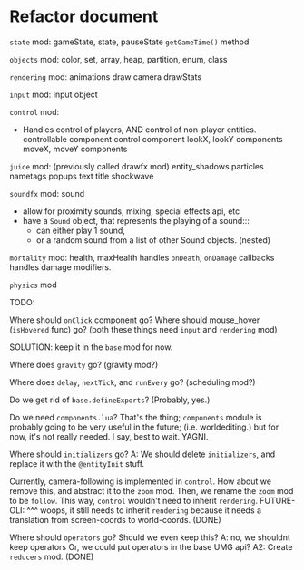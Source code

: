 

# Refactor document

`state` mod:
gameState, state, pauseState
`getGameTime()` method



`objects` mod:
color, set, array, heap, partition, enum, class




`rendering` mod:
animations
draw
camera
drawStats




`input` mod:
Input object



`control` mod:
- Handles control of players, AND control of non-player entities.
controllable component
control component
lookX, lookY components
moveX, moveY components



`juice` mod: (previously called drawfx mod)
entity_shadows
particles
nametags
popups
text
title
shockwave


`soundfx` mod:
sound
- allow for proximity sounds, mixing, special effects api, etc
- have a `Sound` object, that represents the playing of a sound:::
    - can either play 1 sound,
    - or a random sound from a list of other Sound objects.  (nested)



`mortality` mod:
health, maxHealth
handles `onDeath`, `onDamage` callbacks
handles damage modifiers.



`physics` mod






TODO:

Where should `onClick` component go?
Where should mouse_hover (`isHovered` func) go?
(both these things need `input` and `rendering` mod)

SOLUTION: keep it in the `base` mod for now.



Where does `gravity` go? (gravity mod?)



Where does `delay`, `nextTick`, and `runEvery` go? 
(scheduling mod?)



Do we get rid of `base.defineExports`?
(Probably, yes.)



Do we need `components.lua`?
That's the thing; `components` module is probably going to be very useful
in the future; (i.e. worldediting.)
but for now, it's not really needed.
I say, best to wait. YAGNI.



Where should `initializers` go?
A: We should delete `initializers`, and replace it with 
the `@entityInit` stuff.






















Currently, camera-following is implemented in `control`.
How about we remove this, and abstract it to the `zoom` mod.
Then, we rename the `zoom` mod to be `follow`.
This way, `control` wouldn't need to inherit `rendering`.
FUTURE-OLI: ^^^ woops, it still needs to inherit `rendering` because
it needs a translation from screen-coords to world-coords.
(DONE)



Where should `operators` go? Should we even keep this?
A: no, we shouldnt keep operators
Or, we could put operators in the base UMG api?
A2: Create `reducers` mod.
(DONE)

